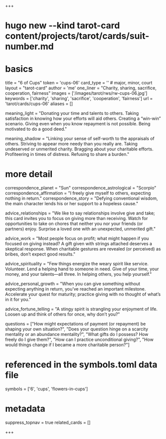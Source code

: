 +++
# hugo new --kind tarot-card content/projects/tarot/cards/suit-number.md
# basics
title     		 = "6 of Cups"
token					 = 'cups-06'
card_type			 = '' # major, minor, court
layout				 = "tarot-card"
author    		 = 'me'
one_liner 		 = "Charity, sharing, sacrifice, cooperation, fairness"
images				 = ['/images/tarot/rws/rw-cups-06.jpg']
keywords			 = ['charity', 'sharing', 'sacrifice', 'cooperation', 'fairness']
url						 = 'tarot/cards/cups-06'
aliases				 = []

meaning_light  = "Donating your time and talents to others. Taking satisfaction in knowing how your efforts will aid others. Creating a “win-win” scenario. Giving even when you know repayment is not possible. Being motivated to do a good deed."

meaning_shadow = "Linking your sense of self-worth to the appraisals of others. Striving to appear more needy than you really are. Taking undeserved or unmerited charity. Bragging about your charitable efforts. Profiteering in times of distress. Refusing to share a burden."

# more detail
correspondence_planet 			= "Sun"
correspondence_astrological = "Scorpio"
correspondence_affirmation  = "I freely give myself to others, expecting nothing in return."
correspondence_story 				= "Defying conventional wisdom, the main character lends his or her support to a hopeless cause."

advice_relationships 	 = "We like to say relationships involve give and take; this card invites you to focus on giving more than receiving. Watch for opportunities to take on chores that neither you nor your friends (or partners) enjoy. Surprise a loved one with an unexpected, unmerited gift."

advice_work 					 = "Most people focus on profit; what might happen if you focused on giving instead? A gift given with strings attached deserves a skeptical response. When charitable gestures are revealed (or perceived) as bribes, don’t expect good results."

advice_spirituality 	 = "Few things energize the weary spirit like service. Volunteer. Lend a helping hand to someone in need. Give of your time, your money, and your talents—all three. In helping others, you help yourself."

advice_personal_growth = "When you can give something without expecting anything in return, you’ve reached an important milestone. Accelerate your quest for maturity; practice giving with no thought of what’s in it for you."

advice_fortune_telling = "A stingy spirit is strangling your enjoyment of life. Loosen up and think of others for once, why don’t you?"

questions	= ["How might expectations of payment (or repayment) be shaping your own situation?", "Does your question hinge on a scarcity mentality or an abundance mentality?", "What gifts do I possess? How freely do I give them?", "How can I practice unconditional giving?", "How would things change if I became a more charitable person?"]

# referenced in the symbols.toml data file
symbols	  = ['6', 'cups', 'flowers-in-cups']

# metadata
suppress_topnav = true
related_cards 	= []

+++